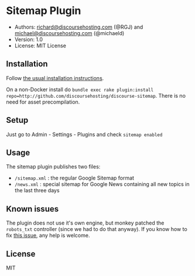 # Sitemap Plugin

* Authors: richard@discoursehosting.com (@RGJ) and michael@discoursehosting.com (@michaeld)
* Version: 1.0
* License: MIT License

## Installation

Follow [the usual installation instructions](https://meta.discourse.org/t/advanced-troubleshooting-with-docker/15927#Example:%20Install%20a%20plugin).

On a non-Docker install do `bundle exec rake plugin:install repo=http://github.com/discoursehosting/discourse-sitemap`. There is no need for asset precompilation.

## Setup 

Just go to Admin - Settings - Plugins and check `sitemap enabled`

## Usage 

The sitemap plugin publishes two files:

* `/sitemap.xml` : the regular Google Sitemap format
* `/news.xml` : special sitemap for Google News containing all new topics in the last three days

## Known issues

The plugin does not use it's own engine, but monkey patched the `robots_txt` controller (since we had to do that anyway).
If you know how to fix [this issue](https://meta.discourse.org/t/help-wanted-on-plugin-controller/40258), any help is welcome.

## License

MIT

